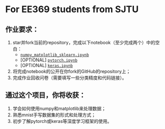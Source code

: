 # For EE369 students from SJTU

## 作业要求：
1. star并fork当前的repository，完成以下notebook（至少完成两个）中的空白：
    * [`numpy_matplotlib_sklearn.ipynb`](numpy_matplotlib_sklearn.ipynb)
    * [OPTIONAL] [`pytorch.ipynb`](pytorch.ipynb)
    * [OPTIONAL] [`keras.ipynb`](keras.ipynb)
2. 将完成notebook的公开在你fork的GitHub的repository上；
3. 完成作业回收问卷（需要填写一些分类精度和代码链接）。

## 通过这个项目，你将收获：
1. 学会如何使用numpy和matplotlib来处理数据；
2. 熟悉mnist手写数据集的形式和处理方式；
3. 初步了解pytorch或keras等深度学习框架的使用。